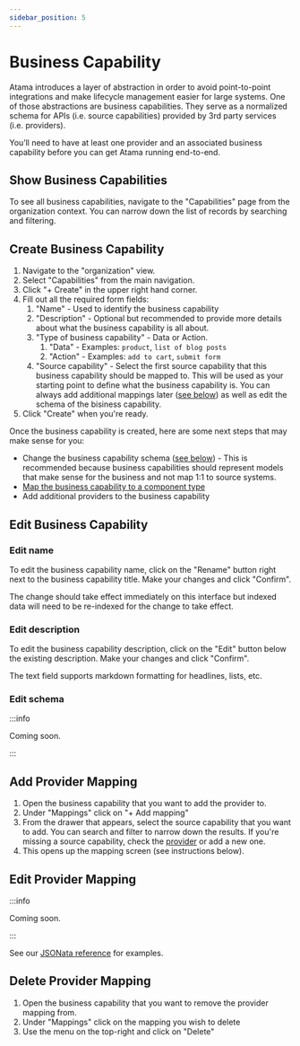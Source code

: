 ```yaml
---
sidebar_position: 5
---
```


# Business Capability
Atama introduces a layer of abstraction in order to avoid point-to-point integrations and make lifecycle management easier for large systems. One of those abstractions are business capabilities. They serve as a normalized schema for APIs (i.e. source capabilities) provided by 3rd party services (i.e. providers).

You’ll need to have at least one provider and an associated business capability before you can get Atama running end-to-end.

## Show Business Capabilities
To see all business capabilities, navigate to the "Capabilities" page from the organization context. You can narrow down the list of records by searching and filtering.

## Create Business Capability
1. Navigate to the "organization" view.
2. Select "Capabilities" from the main navigation.
3. Click "+ Create" in the upper right hand corner.
4. Fill out all the required form fields:
    1. "Name" - Used to identify the business capability
    2. "Description" - Optional but recommended to provide more details about what the business capability is all about.
    3. "Type of business capability" - Data or Action.
        1. "Data" - Examples: `product`, `list of blog posts`
        2. "Action" - Examples: `add to cart`, `submit form`
    4. "Source capability" - Select the first source capability that this business capability should be mapped to. This will be used as your starting point to define what the business capability is. You can always add additional mappings later ([see below](#add-provider-mapping)) as well as edit the schema of the bisiness capability.
5. Click "Create" when you're ready.

Once the business capability is created, here are some next steps that may make sense for you:

* Change the business capability schema ([see below](#edit-schema)) - This is recommended because business capabilities should represent models that make sense for the business and not map 1:1 to source systems.
* [Map the business capability to a component type](../composer-studio/authoring-guides/component/index.md#example-mapping)
* Add additional providers to the business capability

## Edit Business Capability

### Edit name
To edit the business capability name, click on the "Rename" button right next to the business capability title. Make your changes and click "Confirm".

The change should take effect immediately on this interface but indexed data will need to be re-indexed for the change to take effect.

### Edit description
To edit the business capability description, click on the "Edit" button below the existing description. Make your changes and click "Confirm".

The text field supports markdown formatting for headlines, lists, etc.

### Edit schema

:::info

Coming soon.

:::

## Add Provider Mapping

1. Open the business capability that you want to add the provider to.
2. Under "Mappings" click on "+ Add mapping"
3. From the drawer that appears, select the source capability that you want to add. You can search and filter to narrow down the results. If you're missing a source capability, check the [provider](../composer-core/providers/README.md) or add a new one.
4. This opens up the mapping screen (see instructions below).

## Edit Provider Mapping

:::info

Coming soon.

:::

See our [JSONata reference](../reference/jsonata-reference.md) for examples.

## Delete Provider Mapping

1. Open the business capability that you want to remove the provider mapping from.
2. Under "Mappings" click on the mapping you wish to delete
3. Use the menu on the top-right and click on "Delete"
